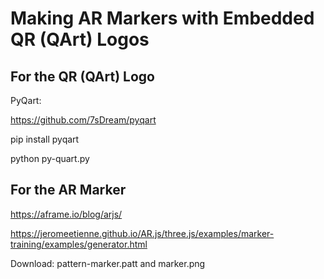 # Making AR Markers with Embedded QR (QArt) Logos

## For the QR (QArt) Logo

PyQart:

https://github.com/7sDream/pyqart

pip install pyqart

python py-quart.py


## For the AR Marker

https://aframe.io/blog/arjs/

https://jeromeetienne.github.io/AR.js/three.js/examples/marker-training/examples/generator.html

Download: pattern-marker.patt and marker.png

